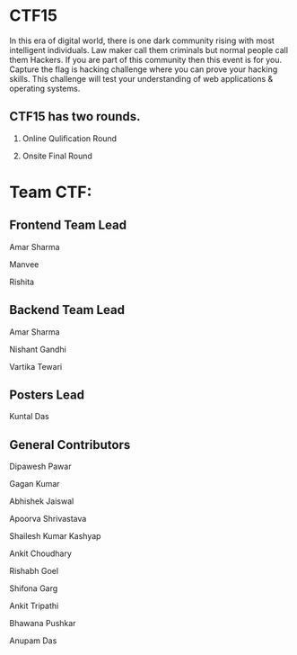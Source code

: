 CTF15
=====
In this era of digital world, there is one dark community rising with most intelligent individuals. Law maker call them criminals but normal people call them Hackers. If you are part of this community then this event is for you. Capture the flag is hacking challenge where you can prove your hacking skills. This challenge will test your understanding of web applications & operating systems.

CTF15 has two rounds.
---------------------
1) Online Qulification Round

2) Onsite Final Round

Team CTF:
========

Frontend Team Lead
------------------
Amar Sharma

Manvee

Rishita

Backend Team Lead
-----------------
Amar Sharma

Nishant Gandhi

Vartika Tewari

Posters Lead
------------
Kuntal Das

General Contributors
--------------------
Dipawesh Pawar

Gagan Kumar

Abhishek Jaiswal

Apoorva Shrivastava

Shailesh Kumar Kashyap

Ankit Choudhary

Rishabh Goel

Shifona Garg

Ankit Tripathi

Bhawana Pushkar 

Anupam Das
